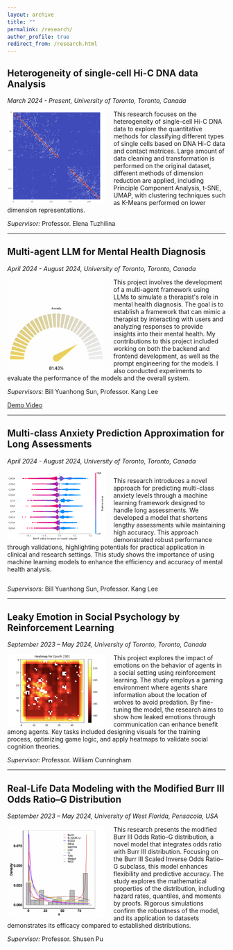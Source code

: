 ```yaml
---
layout: archive
title: ""
permalink: /research/
author_profile: true
redirect_from: /research.html
---
```


<h2>Heterogeneity of single-cell Hi-C DNA data Analysis</h2>
<p><em>March 2024 - Present, University of Toronto, Toronto, Canada</em></p>

<img src="../images/singlecell1.png" alt="Single Cell Hi-C" align="left" style="width: 225px; height: auto; margin-right: 20px;" />

<p> This research focuses on the heterogeneity of single-cell Hi-C DNA data to explore the quantitative methods for classifying different types of single cells based on DNA Hi-C data and contact matrices. Large amount of data cleaning and transformation is performed on the original dataset, different methods of dimension reduction are applied, including Principle Component Analysis, t-SNE, UMAP, with clustering techniques such as K-Means performed on lower dimension representations.</p>
<p><em>Supervisor:</em> Professor. Elena Tuzhilina</p>

<hr/>

<h2>Multi-agent LLM for Mental Health Diagnosis</h2>
<p><em>April 2024 - August 2024, University of Toronto, Toronto, Canada</em></p>

<img src="../images/llm.png" alt="llm" align="left" style="width: 225px; height: auto; margin-right: 20px;" />

<p> This project involves the development of a multi-agent framework using LLMs to simulate a therapist's role in mental health diagnosis. The goal is to establish a framework that can mimic a therapist by interacting with users and analyzing responses to provide insights into their mental health. My contributions to this project included working on both the backend and frontend development, as well as the prompt engineering for the models. I also conducted experiments to evaluate the performance of the models and the overall system.</p>

<p><em>Supervisors:</em> Bill Yuanhong Sun, Professor. Kang Lee</p>
<a href="https://drive.google.com/file/d/1pGTPmJ7qZWFp33U70Gwz5icv3kAia4kr/view?usp=drive_link">Demo Video</a>

<hr/>

<h2>Multi-class Anxiety Prediction Approximation for Long Assessments</h2>
<p><em>April 2024 - August 2024, University of Toronto, Toronto, Canada</em></p>

<div style="overflow: auto;">
    <img src="../images/shap_summary.png" alt="shap" align="left" style="width: 225px; height: auto; margin-right: 20px;" />
    <p>This research introduces a novel approach for predicting multi-class anxiety levels through a machine learning framework designed to handle long assessments. We developed a model that shortens lengthy assessments while maintaining high accuracy. This approach demonstrated robust performance through validations, highlighting potentials for practical application in clinical and research settings. This study shows the importance of using machine learning models to enhance the efficiency and accuracy of mental health analysis.</p>
</div>
<p><em>Supervisors:</em> Bill Yuanhong Sun, Professor. Kang Lee</p>

<hr/>

<h2>Leaky Emotion in Social Psychology by Reinforcement Learning</h2>
<p><em>September 2023 – May 2024, University of Toronto, Toronto, Canada</em></p>

<img src="../images/gem.png" alt="Gem" align="left" style="width: 225px; height: auto; margin-right: 20px;" />

<p> This project explores the impact of emotions on the behavior of agents in a social setting using reinforcement learning. The study employs a gaming environment where agents share information about the location of wolves to avoid predation. By fine-tuning the model, the research aims to show how leaked emotions through communication can enhance benefit among agents. Key tasks included designing visuals for the training process, optimizing game logic, and apply heatmaps to validate social cognition theories.</p>
<p><em>Supervisor:</em> Professor. William Cunningham</p>

<hr/>

<h2>Real-Life Data Modeling with the Modified Burr III Odds Ratio–G Distribution</h2>
<p><em>September 2023 – May 2024, University of West Florida, Pensacola, USA</em></p>

<img src="../images/burrIII.png" alt="BurrIII" align="left" style="width: 225px; height: auto; margin-right: 20px;" />

<p> This research presents the modified Burr III Odds Ratio–G distribution, a novel model that integrates odds ratio with Burr III distribution. Focusing on the Burr III Scaled Inverse Odds Ratio–G subclass, this model enhances flexibility and predictive accuracy. The study explores the mathematical properties of the distribution, including hazard rates, quantiles, and moments by proofs. Rigorous simulations confirm the robustness of the model, and its application to datasets demonstrates its efficacy compared to established distributions.</p>
<p><em>Supervisor:</em> Professor. Shusen Pu</p>
